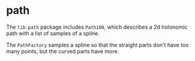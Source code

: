 # path

The `lib.path` package includes `Path100`, which describes a 2d holonomic path
with a list of samples of a spline.

The `PathFactory` samples a spline so that the straight parts don't have too
many points, but the curved parts have more.